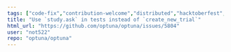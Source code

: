 ```yaml
---
tags: ["code-fix","contribution-welcome","distributed","hacktoberfest","hyperparameter-optimization","machine-learning","parallel","python"]
title: "Use `study.ask` in tests instead of `create_new_trial`"
html_url: "https://github.com/optuna/optuna/issues/5804"
user: "not522"
repo: "optuna/optuna"
---
```


